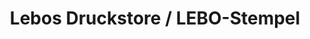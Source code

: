 ---
title: "Lebos Druckstore / LEBO-Stempel"
url: /luedenscheid/lebos-druckstore-lebo-stempel/
shop: Kopieren
---